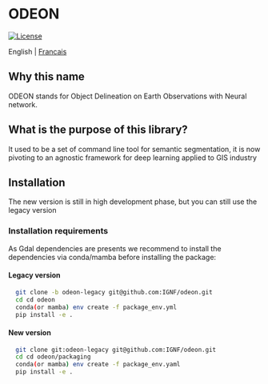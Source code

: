 # ODEON

[![License](https://img.shields.io/badge/License-Apache%202.0-blue.svg)](LICENCE)


English | [Francais](README_fr-FR.md)

## Why this name
ODEON stands for Object Delineation on Earth Observations with Neural network.

## What is the purpose of this library?
It used to be a set of command line tool for semantic segmentation,
it is now pivoting to an agnostic framework for deep learning applied to
GIS industry

## Installation
The new version is still in high development phase, but you can still
use the legacy version

### Installation requirements
As Gdal dependencies are presents we recommend to
install the dependencies via conda/mamba before installing the package:
#### Legacy version
```bash
  git clone -b odeon-legacy git@github.com:IGNF/odeon.git
  cd cd odeon
  conda(or mamba) env create -f package_env.yml
  pip install -e .
```
#### New version
```bash
  git clone git:odeon-legacy git@github.com:IGNF/odeon.git
  cd cd odeon/packaging
  conda(or mamba) env create -f package_env.yaml
  pip install -e .
  ```
